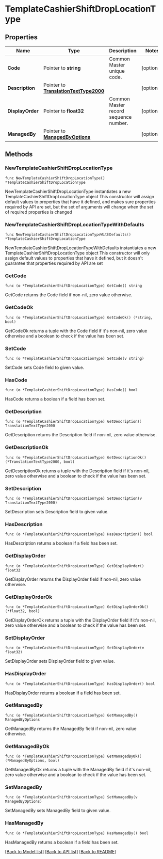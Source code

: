 # TemplateCashierShiftDropLocationType

## Properties

Name | Type | Description | Notes
------------ | ------------- | ------------- | -------------
**Code** | Pointer to **string** | Common Master unique code. | [optional] 
**Description** | Pointer to [**TranslationTextType2000**](TranslationTextType2000.md) |  | [optional] 
**DisplayOrder** | Pointer to **float32** | Common Master record sequence number. | [optional] 
**ManagedBy** | Pointer to [**ManagedByOptions**](ManagedByOptions.md) |  | [optional] 

## Methods

### NewTemplateCashierShiftDropLocationType

`func NewTemplateCashierShiftDropLocationType() *TemplateCashierShiftDropLocationType`

NewTemplateCashierShiftDropLocationType instantiates a new TemplateCashierShiftDropLocationType object
This constructor will assign default values to properties that have it defined,
and makes sure properties required by API are set, but the set of arguments
will change when the set of required properties is changed

### NewTemplateCashierShiftDropLocationTypeWithDefaults

`func NewTemplateCashierShiftDropLocationTypeWithDefaults() *TemplateCashierShiftDropLocationType`

NewTemplateCashierShiftDropLocationTypeWithDefaults instantiates a new TemplateCashierShiftDropLocationType object
This constructor will only assign default values to properties that have it defined,
but it doesn't guarantee that properties required by API are set

### GetCode

`func (o *TemplateCashierShiftDropLocationType) GetCode() string`

GetCode returns the Code field if non-nil, zero value otherwise.

### GetCodeOk

`func (o *TemplateCashierShiftDropLocationType) GetCodeOk() (*string, bool)`

GetCodeOk returns a tuple with the Code field if it's non-nil, zero value otherwise
and a boolean to check if the value has been set.

### SetCode

`func (o *TemplateCashierShiftDropLocationType) SetCode(v string)`

SetCode sets Code field to given value.

### HasCode

`func (o *TemplateCashierShiftDropLocationType) HasCode() bool`

HasCode returns a boolean if a field has been set.

### GetDescription

`func (o *TemplateCashierShiftDropLocationType) GetDescription() TranslationTextType2000`

GetDescription returns the Description field if non-nil, zero value otherwise.

### GetDescriptionOk

`func (o *TemplateCashierShiftDropLocationType) GetDescriptionOk() (*TranslationTextType2000, bool)`

GetDescriptionOk returns a tuple with the Description field if it's non-nil, zero value otherwise
and a boolean to check if the value has been set.

### SetDescription

`func (o *TemplateCashierShiftDropLocationType) SetDescription(v TranslationTextType2000)`

SetDescription sets Description field to given value.

### HasDescription

`func (o *TemplateCashierShiftDropLocationType) HasDescription() bool`

HasDescription returns a boolean if a field has been set.

### GetDisplayOrder

`func (o *TemplateCashierShiftDropLocationType) GetDisplayOrder() float32`

GetDisplayOrder returns the DisplayOrder field if non-nil, zero value otherwise.

### GetDisplayOrderOk

`func (o *TemplateCashierShiftDropLocationType) GetDisplayOrderOk() (*float32, bool)`

GetDisplayOrderOk returns a tuple with the DisplayOrder field if it's non-nil, zero value otherwise
and a boolean to check if the value has been set.

### SetDisplayOrder

`func (o *TemplateCashierShiftDropLocationType) SetDisplayOrder(v float32)`

SetDisplayOrder sets DisplayOrder field to given value.

### HasDisplayOrder

`func (o *TemplateCashierShiftDropLocationType) HasDisplayOrder() bool`

HasDisplayOrder returns a boolean if a field has been set.

### GetManagedBy

`func (o *TemplateCashierShiftDropLocationType) GetManagedBy() ManagedByOptions`

GetManagedBy returns the ManagedBy field if non-nil, zero value otherwise.

### GetManagedByOk

`func (o *TemplateCashierShiftDropLocationType) GetManagedByOk() (*ManagedByOptions, bool)`

GetManagedByOk returns a tuple with the ManagedBy field if it's non-nil, zero value otherwise
and a boolean to check if the value has been set.

### SetManagedBy

`func (o *TemplateCashierShiftDropLocationType) SetManagedBy(v ManagedByOptions)`

SetManagedBy sets ManagedBy field to given value.

### HasManagedBy

`func (o *TemplateCashierShiftDropLocationType) HasManagedBy() bool`

HasManagedBy returns a boolean if a field has been set.


[[Back to Model list]](../README.md#documentation-for-models) [[Back to API list]](../README.md#documentation-for-api-endpoints) [[Back to README]](../README.md)



